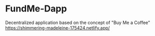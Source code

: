 # FundMe-Dapp
Decentralized application based on the concept of "Buy Me a Coffee"
https://shimmering-madeleine-175424.netlify.app/

